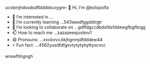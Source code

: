 ucvbmjhdssdsdfbbbbbcxygre- 👋 Hi, I’m @kolopolfa
- 👀 I’m interested in ...
- 🌱 I’m currently learning ...543seedfggddtrgtr
- 💞️ I’m looking to collaborate on ...gdffdgccdbdsfdsfddewgfbgfbrgg
- 📫 How to reach me ...zazazeeejuvbnv1
- 😄 Pronouns: ...xvcbvvv,kkjhgnmjdfdddew44
- ⚡ Fun fact: ...4562yusdfdfgxvtytytyhyttyxcvcc
<!---bvfv15sddsj,kj,kerxvcfss
kolopolfa/kolopolfa is a ✨ special ✨ repository bdsrwefecause its `README.md` (this file) appears on your GitHub profile.564552
You can click the Preview link to take a look at your changes.543hnjmmjjmkui36363gbf
--->
wrewfhhgngh
